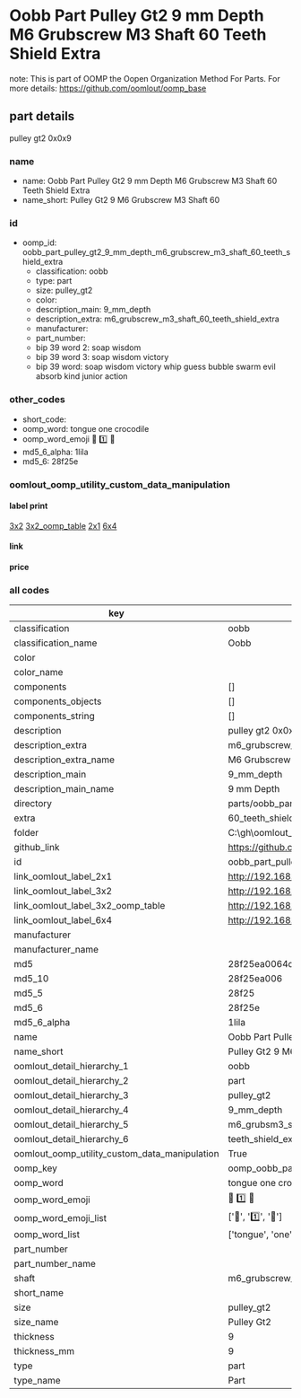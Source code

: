 # Oobb Part Pulley Gt2 9 mm Depth M6 Grubscrew M3 Shaft 60 Teeth Shield Extra  

note: This is part of OOMP the Oopen Organization Method For Parts. For more details: https://github.com/oomlout/oomp_base

##  part details
  



pulley gt2 0x0x9



### name
* name: Oobb Part Pulley Gt2 9 mm Depth M6 Grubscrew M3 Shaft 60 Teeth Shield Extra
* name_short: Pulley Gt2 9 M6 Grubscrew M3 Shaft 60
### id
* oomp_id: oobb_part_pulley_gt2_9_mm_depth_m6_grubscrew_m3_shaft_60_teeth_shield_extra
  * classification: oobb
  * type: part
  * size: pulley_gt2
  * color: 
  * description_main: 9_mm_depth
  * description_extra: m6_grubscrew_m3_shaft_60_teeth_shield_extra
  * manufacturer: 
  * part_number: 
  * bip 39 word 2: soap wisdom
  * bip 39 word 3: soap wisdom victory
  * bip 39 word: soap wisdom victory whip guess bubble swarm evil absorb kind junior action

### other_codes
* short_code: 
* oomp_word: tongue one crocodile
* oomp_word_emoji :tongue: :one: :crocodile:
* md5_6_alpha: 1lila
* md5_6: 28f25e






### oomlout_oomp_utility_custom_data_manipulation
#### label print
[3x2](http://192.168.1.245:1112/?label=oomp%201lila)
[3x2_oomp_table](http://192.168.1.108:1112/?label=oomp%201lila)
[2x1](http://192.168.1.242:1112/?label=oomp%201lila)
[6x4](http://192.168.1.55:1112/?label=oomp%201lila)    

#### link

                              

#### price







### all codes 
| key | value |  
| --- | --- |  
| classification | oobb |  
| classification_name | Oobb |  
| color |  |  
| color_name |  |  
| components | [] |  
| components_objects | [] |  
| components_string | [] |  
| description | pulley gt2 0x0x9 |  
| description_extra | m6_grubscrew_m3_shaft_60_teeth_shield_extra |  
| description_extra_name | M6 Grubscrew M3 Shaft 60 Teeth Shield Extra |  
| description_main | 9_mm_depth |  
| description_main_name | 9 mm Depth |  
| directory | parts/oobb_part_pulley_gt2_9_mm_depth_m6_grubscrew_m3_shaft_60_teeth_shield_extra |  
| extra | 60_teeth_shield |  
| folder | C:\gh\oomlout_oobb_version_4_generated_parts\things\oobb_part_pulley_gt2_9_mm_depth_m6_grubscrew_m3_shaft_60_teeth_shield_extra |  
| github_link | https://github.com/oomlout/oomlout_oomp_part_src/tree/main/parts/oobb_part_pulley_gt2_9_mm_depth_m6_grubscrew_m3_shaft_60_teeth_shield_extra |  
| id | oobb_part_pulley_gt2_9_mm_depth_m6_grubscrew_m3_shaft_60_teeth_shield_extra |  
| link_oomlout_label_2x1 | http://192.168.1.242:1112/?label=oomp%201lila |  
| link_oomlout_label_3x2 | http://192.168.1.245:1112/?label=oomp%201lila |  
| link_oomlout_label_3x2_oomp_table | http://192.168.1.108:1112/?label=oomp%201lila |  
| link_oomlout_label_6x4 | http://192.168.1.55:1112/?label=oomp%201lila |  
| manufacturer |  |  
| manufacturer_name |  |  
| md5 | 28f25ea0064dfb6c7533bfa7e77f166d |  
| md5_10 | 28f25ea006 |  
| md5_5 | 28f25 |  
| md5_6 | 28f25e |  
| md5_6_alpha | 1lila |  
| name | Oobb Part Pulley Gt2 9 mm Depth M6 Grubscrew M3 Shaft 60 Teeth Shield Extra |  
| name_short | Pulley Gt2 9 M6 Grubscrew M3 Shaft 60 |  
| oomlout_detail_hierarchy_1 | oobb |  
| oomlout_detail_hierarchy_2 | part |  
| oomlout_detail_hierarchy_3 | pulley_gt2 |  
| oomlout_detail_hierarchy_4 | 9_mm_depth |  
| oomlout_detail_hierarchy_5 | m6_grubsm3_shaft_60 |  
| oomlout_detail_hierarchy_6 | teeth_shield_extra |  
| oomlout_oomp_utility_custom_data_manipulation | True |  
| oomp_key | oomp_oobb_part_pulley_gt2_9_mm_depth_m6_grubscrew_m3_shaft_60_teeth_shield_extra |  
| oomp_word | tongue one crocodile |  
| oomp_word_emoji | :tongue: :one: :crocodile: |  
| oomp_word_emoji_list | [':tongue:', ':one:', ':crocodile:'] |  
| oomp_word_list | ['tongue', 'one', 'crocodile'] |  
| part_number |  |  
| part_number_name |  |  
| shaft | m6_grubscrew_m3 |  
| short_name |  |  
| size | pulley_gt2 |  
| size_name | Pulley Gt2 |  
| thickness | 9 |  
| thickness_mm | 9 |  
| type | part |  
| type_name | Part |  
